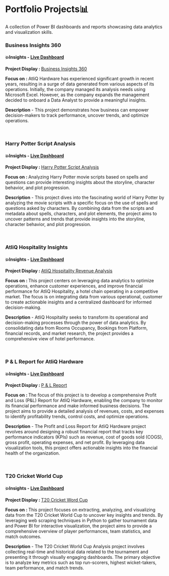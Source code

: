 # Portfolio Projects📊
A collection of Power BI dashboards and reports showcasing data analytics and visualization skills.
<br>
<h3> Business Insights 360 </h3>
<p><h4>💥Insights - <a href="https://mavenanalytics.io/project/23778" target="_blank" title="Business Insights 360">Live Dashboard</a></h4></p>

<p><b>Project Display : </b><a href="Business Insights 360" target="_blank">Business Insights 360</a> 
<p><b>Focus on : </b>AtliQ Hardware has experienced significant growth in recent years, resulting in a surge of data generated from various aspects of its operations. Initially, the company managed its analysis needs using Microsoft Excel. However, as the company expands the management decided to onboard a Data Analyst to provide a meaningful insights.</p>

<p><b>Description</b> - This project demonstrates how business can empower decision-makers to track performance, uncover trends, and optimize operations. </p>
<br>

<h3> Harry Potter Script Analysis </h3>
<p><h4>💥Insights - <a href="https://mavenanalytics.io/project/23963" target="_blank" title="Harry Potter Script Analysis">Live Dashboard</a></h4></p>

<p><b>Project Display : </b><a href="Harry Potter Script Analysis" target="_blank">Harry Potter Script Analysis</a> 
<p><b>Focus on : </b>Analyzing Harry Potter movie scripts based on spells and questions can provide interesting insights about the storyline, character behavior, and plot progression.</p>

<p><b>Description</b> - This project dives into the fascinating world of Harry Potter by analyzing the movie scripts with a specific focus on the use of spells and questions asked by characters. By combining data from the scripts and metadata about spells, characters, and plot elements, the project aims to uncover patterns and trends that provide insights into the storyline, character behavior, and plot progression. </p>

<br>

<h3> AtliQ Hospitality Insights </h3>
<p><h4>💥Insights - <a href="https://mavenanalytics.io/project/24188" target="_blank" title="AtliQ Hospitality Analysis">Live Dashboard</a></h4></p>

<p><b>Project Display : </b><a href="AtliQ Hospitality Revenue Analysis" target="_blank">AtliQ Hospitality Revenue Analysis</a> 
<p><b>Focus on : </b>This project centers on leveraging data analytics to optimize operations, enhance customer experiences, and improve financial performance for AtliQ Hospitality, a hotel chain operating in a competitive market. The focus is on integrating data from various operational, customer to create actionable insights and a centralized dashboard for informed decision-making.</p>

<p><b>Description</b> - AtliQ Hospitality seeks to transform its operational and decision-making processes through the power of data analytics. By consolidating data from Rooms Occupancy, Bookings from Platform, financial records, and market research, the project provides a comprehensive view of hotel performance. </p>

<br>

<h3> P & L Report for AtliQ Hardware </h3>
<p><h4>💥Insights - <a href="https://onedrive.live.com/personal/411bbf8aa6a6d544/_layouts/15/Doc.aspx?resid=411BBF8AA6A6D544!s7f4ebb2c7fa445e2a3c60077b06709b4&cid=411bbf8aa6a6d544&migratedtospo=true&app=Excel" target="_blank" title="AtliQ Hospitality Analysis">Live Dashboard</a></h4></p>

<p><b>Project Display : </b><a href="P & L Report for AtliQ Hardware" target="_blank">P & L Report</a> 
<p><b>Focus on : </b>The focus of this project is to develop a comprehensive Profit and Loss (P&L) Report for AtliQ Hardware, enabling the company to monitor its financial performance and make informed business decisions. The project aims to provide a detailed analysis of revenues, costs, and expenses to identify profitability trends, control costs, and optimize operations.</p>

<p><b>Description</b> - The Profit and Loss Report for AtliQ Hardware project revolves around designing a robust financial report that tracks key performance indicators (KPIs) such as revenue, cost of goods sold (COGS), gross profit, operating expenses, and net profit. By leveraging data visualization tools, this project offers actionable insights into the financial health of the organization. </p>

<br>
<h3> T20 Cricket World Cup</h3>
<p><h4>💥Insights - <a href="https://mavenanalytics.io/project/24387" target="_blank" title="AtliQ Hospitality Analysis">Live Dashboard</a></h4></p>

<p><b>Project Display : </b><a href="T20 Cricket World Cup" target="_blank">T20 Cricket Word Cup</a> 
<p><b>Focus on : </b>This project focuses on extracting, analyzing, and visualizing data from the T20 Cricket World Cup to uncover key insights and trends. By leveraging web scraping techniques in Python to gather tournament data and Power BI for interactive visualization, the project aims to provide a comprehensive overview of player performances, team statistics, and match outcomes.</p>

<p><b>Description</b> - The T20 Cricket World Cup Analysis project involves collecting real-time and historical data related to the tournament and presenting it through visually engaging dashboards. The primary objective is to analyze key metrics such as top run-scorers, highest wicket-takers, team performance, and match trends.</p>
